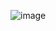 ![image](https://github.com/dev-madhurendra/RAG-Chatbot/assets/68775519/a845a157-13ab-4928-a201-f5196afaefb3)
